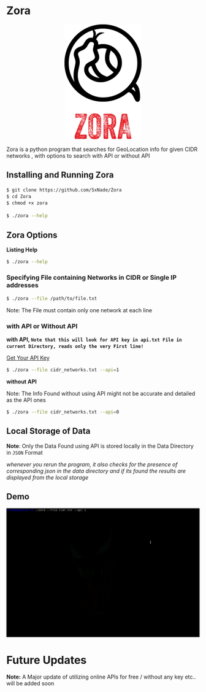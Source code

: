 # Zora

<p align="center">
  <img src="https://github.com/SxNade/Zora/blob/main/zora.png" />
</p>


Zora is a python program that searches for GeoLocation info for given CIDR networks , with options to search with API or without API


## Installing and Running Zora

```bash
$ git clone https://github.com/SxNade/Zora
$ cd Zora
$ chmod +x zora

$ ./zora --help
```

## Zora Options

**Listing Help**
```bash
$ ./zora --help
```

### Specifying File containing Networks in CIDR or Single IP addresses
```bash
$ ./zora --file /path/to/file.txt
```

Note: The File must contain only one network at each line

### with API or Without API

**with API, `Note that this will look for API key in api.txt File in current Directory, reads only the very First line!`**

[Get Your API Key](https://ipgeolocation.io/signup.html)
```bash
$ ./zora --file cidr_networks.txt --api=1
```
**without API**

Note: The Info Found without using API might not be accurate and detailed as the API ones
```bash
$ ./zora --file cidr_networks.txt --api=0
```

## Local Storage of Data

**Note**: Only the Data Found using API is stored locally in the Data Directory in `JSON` Format

*whenever you rerun the program, it also checks for the presence of corresponding json in the data directory and if its found the results are displayed from the local storage*

## Demo

![](https://github.com/SxNade/Zora/blob/main/data/zora.gif)

# Future Updates

**Note:** A Major update of utilizing online APIs for free / without any key etc.. will be added soon
